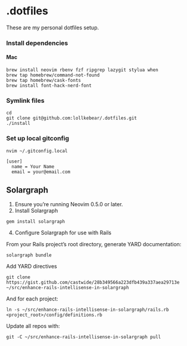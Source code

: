 # .dotfiles

These are my personal dotfiles setup.

### Install dependencies

#### Mac
```
brew install neovim rbenv fzf ripgrep lazygit stylua when
brew tap homebrew/command-not-found
brew tap homebrew/cask-fonts
brew install font-hack-nerd-font
```

### Symlink files

```
cd
git clone git@github.com:lollkebear/.dotfiles.git
./install
```

### Set up local gitconfig
```
nvim ~/.gitconfig.local

[user]
  name = Your Name
  email = your@email.com
```

## Solargraph

1. Ensure you’re running Neovim 0.5.0 or later.
2. Install Solargraph

  ```
  gem install solargraph
  ```

4. Configure Solargraph for use with Rails

  From your Rails project’s root directory, generate YARD documentation:


  ```
  solargraph bundle
  ```

  Add YARD directives
  ```
  git clone https://gist.github.com/castwide/28b349566a223dfb439a337aea29713e ~/src/enhance-rails-intellisense-in-solargraph
  ```

  And for each project:

  ```
  ln -s ~/src/enhance-rails-intellisense-in-solargraph/rails.rb <project_root>/config/definitions.rb
  ```

  Update all repos with:

  ```
  git -C ~/src/enhance-rails-intellisense-in-solargraph pull
  ```
